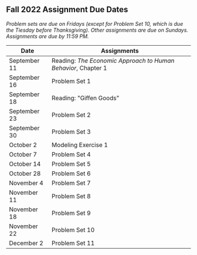 ## Fall 2022 Assignment Due Dates

_Problem sets are due on Fridays (except for Problem Set 10, which is due the Tiesday before 
Thanksgiving).  Other assignments are due on Sundays.  Assignments are due by 11:59 PM._

| Date | Assignments |
|-|--|
| September 11 | Reading:  _The Economic Approach to Human Behavior_, Chapter 1 |
| September 16 | Problem Set 1 |
| September 18 | Reading:  "Giffen Goods" |
| September 23 | Problem Set 2 |
| September 30 | Problem Set 3 |
| October 2 | Modeling Exercise 1 |
| October 7 | Problem Set 4 |
| October 14 | Problem Set 5 |
| October 28 | Problem Set 6 |
| November 4 | Problem Set 7 |
| November 11 | Problem Set 8 |
| November 18 | Problem Set 9 |
| November 22 | Problem Set 10 |
| December 2 | Problem Set 11 |
